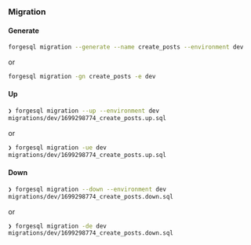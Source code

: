 ### Migration

#### Generate

```bash
forgesql migration --generate --name create_posts --environment dev
```

or

```bash
forgesql migration -gn create_posts -e dev
```

#### Up

```bash
❯ forgesql migration --up --environment dev
migrations/dev/1699298774_create_posts.up.sql
```

or

```bash
❯ forgesql migration -ue dev
migrations/dev/1699298774_create_posts.up.sql
```


#### Down

```bash
❯ forgesql migration --down --environment dev
migrations/dev/1699298774_create_posts.down.sql
```

or

```bash
❯ forgesql migration -de dev
migrations/dev/1699298774_create_posts.down.sql
```
